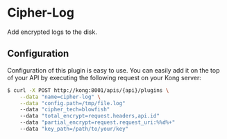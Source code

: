 # Cipher-Log #

Add encrypted logs to the disk.

## Configuration

Configuration of this plugin is easy to use. You can easily add it on the top of your API by executing the following request on your Kong server:

```sh
$ curl -X POST http://kong:8001/apis/{api}/plugins \
    --data "name=cipher-log" \
    --data "config.path=/tmp/file.log"
    --data "cipher_tech=blowfish"
    --data "total_encrypt=request.headers,api.id"
    --data "partial_encrypt=request.request_uri:%%d%+"
    --data "key_path=/path/to/your/key"
``` 